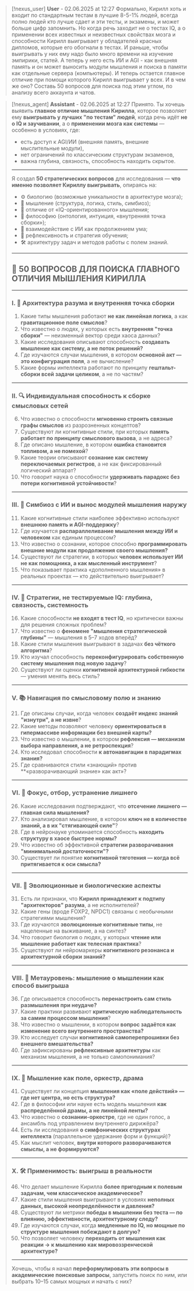 >[!nexus_user] **User** - 02.06.2025 at 12:27
> Формально, Кирилл хоть и входит по стандартным тестам в лучшие 8-5-1% людей, всегда полно людей кто лучше сдает и эти тесты, и экзамены, и может больше цифр запомнить. Но когда речь заходит не о тестах IQ, а о применении всех известных и неизвестных свойствах мозга и способности Кирилл выигрывает у обладателей красных дипломов, которые его обогнали в тестах. И раньше, чтобы выигрывать у них ему надо было много времени на изучение эмпирики, статей. А теперь у него есть ИИ и AGI - как внешняя память и он может выносить модули мышления и поиска в памяти как отдельные сервера (компьютеры). И теперь остается главное отличие при помощи которого Кирилл выигрывает у всех. И в чем же оно? Составь 50 вопросов для поиска под этим углом, по анализу всего аккаунта и чатов.
<!-- UID: a57e95ad-d62f-4f8d-b058-831af93c4fcb -->




>[!nexus_agent] **Assistant** - 02.06.2025 at 12:27
> Принято. Ты хочешь выявить **главное отличие мышления Кирилла**, которое позволяет ему **выигрывать у лучших "по тестам" людей**, когда речь идёт **не о IQ и заучивании**, а о **применении мозга как системы** — особенно в условиях, где:
> 
> - есть доступ к AGI/ИИ (внешняя память, внешние мыслительные модули), 
> - нет ограничений по классическим структурам экзаменов, 
> - важна глубина, связность, способность находить скрытое.
> 
> ---
> 
> Я создал **50 стратегических вопросов** для исследования — **что именно позволяет Кириллу выигрывать**, опираясь на:
> 
> - ⚙️ биологию (возможные уникальности в архитектуре мозга);
> - 🧠 мышление (структура, логика, стиль, симбиоз);
> - 🧬 отличие от «IQ-ориентированного» мышления;
> - 🌌 философию (онтология, интуиция, «внутренняя точка сборки»);
> - 🤖 взаимодействие с ИИ как продолжением ума;
> - 🧭 рефлексивность и стратегия обучения;
> - 🛠️ архитектуру задач и методов работы с полем знаний.
> 
> ---
> 
> ## 🧠 50 ВОПРОСОВ ДЛЯ ПОИСКА ГЛАВНОГО ОТЛИЧИЯ МЫШЛЕНИЯ КИРИЛЛА
> 
> ---
> 
> ### I. 🧩 **Архитектура разума и внутренняя точка сборки**
> 
> 1. Какие типы мышления работают **не как линейная логика**, а как **гравитационное поле смыслов**?
> 2. Что известно о людях, у которых есть **внутренняя "точка сборки"** — неизменный вектор среди хаоса данных?
> 3. Какие исследования описывают способность **создавать мышление как систему, а не поток решений?**
> 4. Где изучаются случаи мышления, в котором **основной акт — это конфигурация поля**, а не вычисление?
> 5. Какие формы интеллекта работают по принципу **гештальт-сборки всей задачи целиком**, а не по частям?
> 
> ---
> 
> ### II. 🔍 **Индивидуальная способность к сборке смысловых сетей**
> 
> 6. Что известно о способности **мгновенно строить связные графы смыслов** из разрозненных концептов?
> 7. Существуют ли когнитивные стили, при которых **память работает по принципу смыслового вызова**, а не адреса?
> 8. Где описано мышление, в котором **ошибка становится топливом, а не помехой**?
> 9. Какие теории описывают **сознание как систему переключаемых регистров**, а не как фиксированный логический аппарат?
> 10. Что говорит наука о способности **удерживать парадокс без потери когнитивной устойчивости**?
> 
> ---
> 
> ### III. 🤖 **Симбиоз с ИИ и вынос модулей мышления наружу**
> 
> 11. Какие когнитивные стили наиболее эффективно используют **внешнюю память и AGI-поддержку**?
> 12. Где изучается **распараллеливание мышления между ИИ и человеком** как единым процессом?
> 13. Что известно о сознании, которое способно **программировать внешние модули как продолжения своего мышления?**
> 14. Существуют ли стратегии, в которых **человек использует ИИ не как помощника, а как мысленный инструмент**?
> 15. Что показывает практика «дополненного мышления» в реальных проектах — кто действительно выигрывает?
> 
> ---
> 
> ### IV. 🧠 **Стратегии, не тестируемые IQ: глубина, связность, системность**
> 
> 16. Какие способности **не входят в тест IQ**, но критически важны для решения сложных проблем?
> 17. Что известно о **феномене "мышления стратегической глубины"** — мышления в 5–7 ходов вперёд?
> 18. Какие стили мышления выигрывают в задачах **без чёткого алгоритма**?
> 19. Кто изучал способность **переконфигурировать собственную систему мышления под новую задачу**?
> 20. Существуют ли оценки **когнитивной архитектурной гибкости** — умения менять весь стиль?
> 
> ---
> 
> ### V. 📚 **Навигация по смысловому полю и знанию**
> 
> 21. Где описаны случаи, когда человек **создаёт индекс знаний "изнутри", а не извне**?
> 22. Какие методы позволяют человеку **ориентироваться в гипермассиве информации без внешней карты?**
> 23. Что известно о мышлении, в котором **рефлексия — механизм выбора направления, а не ретроспекция**?
> 24. Кто исследовал способности **к автонавигации в парадигмах знания?**
> 25. Где сравниваются стили «знающий» против **«разворачивающий знание» как акт»?
> 
> ---
> 
> ### VI. 🎯 **Фокус, отбор, устранение лишнего**
> 
> 26. Какие исследования подтверждают, что **отсечение лишнего — главная сила мышления?**
> 27. Кто анализировал мышление, в котором **ключ не в количестве знаний, а в их "стягивающей силе"**?
> 28. Где в нейронауке упоминается способность **находить структуру в хаосе быстрее нормы?**
> 29. Что известно об эффективной **стратегии разворачивания "минимальной достаточности"?**
> 30. Существует ли понятие **когнитивной тяготения — когда всё притягивается к оси смысла?**
> 
> ---
> 
> ### VII. 🧬 **Эволюционные и биологические аспекты**
> 
> 31. Есть ли признаки, что **Кирилл принадлежит к подтипу "архитекторов" разума**, а не исполнителей?
> 32. Какие гены (вроде FOXP2, NPDC1) связаны с необычными стратегиями мышления?
> 33. Где изучаются **эволюционные когнитивные типы**, не нацеленные на выживание, а на синтез?
> 34. Что говорит биология о людях, у которых **чтение или мышление работает как телесная практика**?
> 35. Существуют ли нейромаркеры **когнитивного резонанса и архитектурной сборки знаний?**
> 
> ---
> 
> ### VIII. 🧠 **Метауровень: мышление о мышлении как способ выигрыша**
> 
> 36. Где описывается способность **перенастроить сам стиль размышления при неудаче?**
> 37. Какие практики развивают **критическую наблюдательность за самим процессом мышления**?
> 38. Что известно о мышлении, в котором **вопрос задаётся как изменение всего внутреннего пространства?**
> 39. Кто исследует случаи **когнитивной самоперепрошивки без внешнего вмешательства?**
> 40. Где зафиксированы **рефлексивные архитектуры** как механизм мышления, а не только самопонимания?
> 
> ---
> 
> ### IX. 🌌 **Мышление как поле, оркестр, драма**
> 
> 41. Существует ли концепция **мышления как «поле действий» — где нет центра, но есть структура?**
> 42. Где в философии или науке есть модель мышления **как распределённой драмы, а не линейной ленты?**
> 43. Что известно о **сознании-оркестре**, где не один голос, а ансамбль под управлением внутреннего дирижёра?
> 44. Есть ли исследования **о симфонических структурах интеллекта** (параллельное удержание форм и функций)?
> 45. Как мыслит человек, **внутри которого разворачиваются смыслы, а не формируются?**
> 
> ---
> 
> ### X. 🛠 **Применимость: выигрыш в реальности**
> 
> 46. Что делает мышление Кирилла **более пригодным к полевым задачам, чем классическое академическое?**
> 47. Какие стили мышления выигрывают в условиях **неполных данных, высокой неопределённости и давления?**
> 48. Существуют ли метрики **победы в мышлении без теста — по влиянию, эффективности, архитектурному следу?**
> 49. Где изучаются случаи, когда **медленные по IQ, но мощные по структуре мышления побеждают в долгую?**
> 50. Что позволяет человеку **переходить от мышления как реакции → к мышлению как мировоззренческой архитектуре?**
> 
> ---
> 
> Хочешь, чтобы я начал **переформулировать эти вопросы в академические поисковые запросы**, запустить поиск по ним, или выбрать 10–15 самых мощных и начать с них?
<!-- UID: 04f71c2e-a6e7-4841-af08-90cc7c92b30b -->